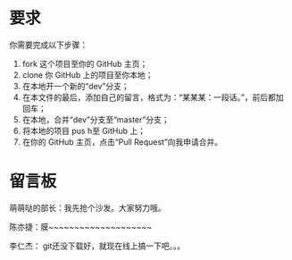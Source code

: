 # 要求
你需要完成以下步骤：

1. fork 这个项目至你的 GitHub 主页；
2. clone 你 GitHub 上的项目至你本地；
3. 在本地开一个新的“dev”分支；
4. 在本文件的最后，添加自己的留言，格式为：“某某某：一段话。”，前后都加回车；
5. 在本地，合并“dev”分支至“master”分支；
6. 将本地的项目 pus h至 GitHub 上；
7. 在你的 GitHub 主页，点击“Pull Request”向我申请合并。

# 留言板
萌萌哒的部长：我先抢个沙发。大家努力哦。

陈亦捷：膜~~~~~~~~~~~~~~~~~~~~

李仁杰： git还没下载好，就现在线上搞一下吧。。。

